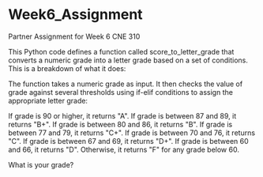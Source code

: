 # Week6_Assignment
Partner Assignment for Week 6 CNE 310

This Python code defines a function called score_to_letter_grade that converts a numeric grade into a letter grade based on a set of conditions. 
This is a breakdown of what it does:

The function takes a numeric grade as input.
It then checks the value of grade against several thresholds using if-elif conditions to assign the appropriate letter grade:

If grade is 90 or higher, it returns "A".
If grade is between 87 and 89, it returns "B+".
If grade is between 80 and 86, it returns "B".
If grade is between 77 and 79, it returns "C+".
If grade is between 70 and 76, it returns "C".
If grade is between 67 and 69, it returns "D+".
If grade is between 60 and 66, it returns "D".
Otherwise, it returns "F" for any grade below 60.

What is your grade?
